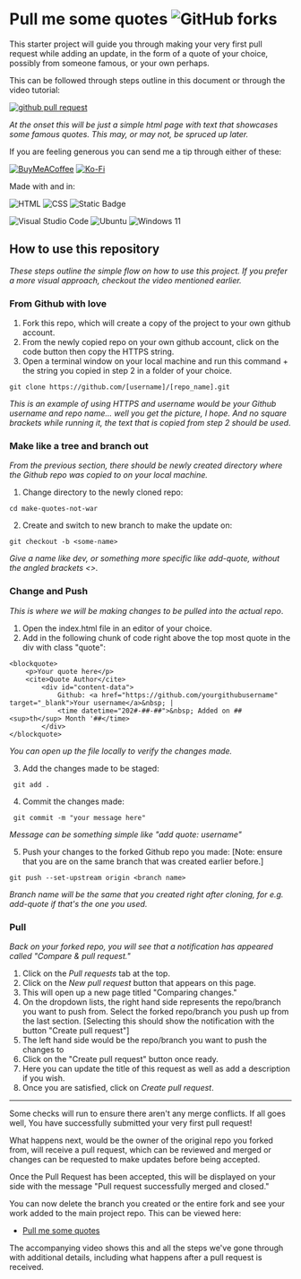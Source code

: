 # Pull me some quotes ![GitHub forks](https://img.shields.io/github/forks/donyd/pull_quotes)

This starter project will guide you through making your very first pull request while adding an update, in the form of a quote of your choice, possibly from someone famous, or your own perhaps. 

This can be followed through steps outline in this document or through the video tutorial:

[![github pull request](https://img.youtube.com/vi/m9RSHqNKkao/0.jpg)](https://youtu.be/mW58ovL8MDI?si=E2WrOcRwTH88ma01)

*At the onset this will be just a simple html page with text that showcases some famous quotes. This may, or may not, be spruced up later.*

If you are feeling generous you can send me a tip through either of these:

[![BuyMeACoffee](https://img.shields.io/badge/Buy%20Me%20a%20Coffee-ffdd00?style=for-the-badge&logo=buy-me-a-coffee&logoColor=black)](https://buymeacoffee.com/donyd)
[![Ko-Fi](https://img.shields.io/badge/Ko--fi-F16061?style=for-the-badge&logo=ko-fi&logoColor=white)](https://ko-fi.com/mindkiln)

Made with and in:

![HTML](https://img.shields.io/badge/HTML-e34c26?style=flat&logo=html5&logoColor=white)  ![CSS](https://img.shields.io/badge/CSS-1572B6?logo=css3&logoColor=fff) ![Static Badge](https://img.shields.io/badge/Pico%20-%20CSS%20-%20Orange)



![Visual Studio Code](https://img.shields.io/badge/Visual%20Studio%20Code-0078d7.svg?style=for-the-badge&logo=visual-studio-code&logoColor=white)
![Ubuntu](https://img.shields.io/badge/Ubuntu-E95420?style=for-the-badge&logo=ubuntu&logoColor=white)
![Windows 11](https://img.shields.io/badge/Windows%2011-%230079d5.svg?style=for-the-badge&logo=Windows%2011&logoColor=white)


## How to use this repository
*These steps outline the simple flow on how to use this project. If you prefer a more visual approach, checkout the video mentioned earlier.*

### From Github with love 

1. Fork this repo, which will create a copy of the project to your own github account.
2. From the newly copied repo on your own github account, click on the code button then copy the HTTPS string.
3. Open a terminal window on your local machine and run this command + the string you copied in step 2 in a folder of your choice.
```
git clone https://github.com/[username]/[repo_name].git
```
*This is an example of using HTTPS and username would be your Github username and repo name... well you get the picture, I hope. And no square brackets while running it, the text that is copied from step 2 should be used*.

### Make like a tree and branch out
*From the previous section, there should be newly created directory where the Github repo was copied to on your local machine.*

1. Change directory to the newly cloned repo:
```
cd make-quotes-not-war
```
2. Create and switch to new branch to make the update on:
```
git checkout -b <some-name>
```
*Give a name like dev, or something more specific like add-quote, without the angled brackets <>.*

### Change and Push
*This is where we will be making changes to be pulled into the actual repo*.

1. Open the index.html file in an editor of your choice.
2. Add in the following chunk of code right above the top most quote in the div with class "quote":
```
<blockquote>
    <p>Your quote here</p>
    <cite>Quote Author</cite>
        <div id="content-data">
            Github: <a href="https://github.com/yourgithubusername" target="_blank">Your username</a>&nbsp; |
            <time datetime="202#-##-##">&nbsp; Added on ##<sup>th</sup> Month '##</time>
        </div>
</blockquote>
```
*You can open up the file locally to verify the changes made.*

3. Add the changes made to be staged:
```
 git add .
``` 
4. Commit the changes made:
```
 git commit -m "your message here"
```
*Message can be something simple like "add quote: username"*

5. Push your changes to the forked Github repo you made: [Note: ensure that you are on the same branch that was created earlier before.]
```
git push --set-upstream origin <branch name>
```
*Branch name will be the same that you created right after cloning, for e.g. add-quote if that's the one you used.*

### Pull 
*Back on your forked repo, you will see that a notification has appeared called "Compare & pull request."*

1. Click on the *Pull requests* tab at the top.
2. Click on the *New pull request* button that appears on this page.
3. This will open up a new page titled "Comparing changes."
4. On the dropdown lists, the right hand side represents the repo/branch you want to push from. Select the forked repo/branch you push up from the last section. [Selecting this should show the notification with the button "Create pull request"]
5. The left hand side would be the repo/branch you want to push the changes to
6. Click on the "Create pull request" button once ready.
7. Here you can update the title of this request as well as add a description if you wish.
3. Once you are satisfied, click on *Create pull request*.

---
Some checks will run to ensure there aren't any merge conflicts. If all goes well, You have successfully submitted your very first pull request!

What happens next, would be the owner of the original repo you forked from, will receive a pull request, which can be reviewed and merged or changes can be requested to make updates before being accepted.

Once the Pull Request has been accepted, this will be displayed on your side with the message "Pull request successfully merged and closed."

You can now delete the branch you created or the entire fork and see your work added to the main project repo. This can be viewed here:

* [Pull me some quotes](https://donyd.github.io/pull_quotes/)

The accompanying video shows this and all the steps we've gone through with additional details, including what happens after a pull request is received.
